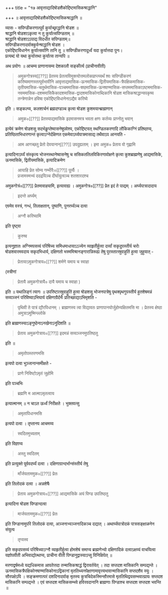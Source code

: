 +++
title = "१७ आवृत्ताद्यादिषोडशैकोद्दिष्टमासिकश्राद्धानि"

+++
॥ आवृत्ताद्यादिषोडशैकोद्दिष्टमासिकश्राद्धानि ॥

व्यासः - सपिण्डीकरणात्पूर्वं कुर्याच्छ्राद्धानि षोडश ॥  
श्राद्धानि षोडशाऽकृत्वा न तु कुर्यात्सपिण्डताम् ॥  
श्राद्धानि षोडशाऽऽपाद्य विदधीत सपिण्डताम्॥  
सपिण्डीकरणादर्वाक्कुर्वन्श्राद्धानि षोडश ।  
एकोद्दिष्टविधानेन कुर्यात्सर्वाणि तानि तु ॥ सपिण्डीकरणादूर्ध्वं यदा कुर्यात्तदा पुनः।  
प्रत्यब्दं यो यथा कुर्यात्तथा कुर्यात्स तान्यपि ॥

अथ प्रयोगः ॥ आचम्य प्राणानायम्य देशकालौ सङ्कीर्त्य (प्राचीनावीती)

> अमुकगोत्रस्य[[??]] प्रेतस्य प्रेतत्वविमुक्त्योत्तमलोकप्राप्त्य्यर्थं श्वः सपिण्डीकरणं करिष्यमाणस्तत्पूर्वभावीनि आवृत्ताद्यमासिक-ऊनमासिक-द्वितीयमासिक-त्रैपक्षिकमासिक-तृतीयमासिक-चतुर्थमासिक-पञ्चममासिक-षष्ठमासिक-ऊनषाण्मासिक-सप्तममासिकाऽष्टममासिक-नवममासिक-दशममासिकैकादशमासिक-द्वादशमासिकोनाब्दिकानि षोडश मासिकश्राद्धान्यपकृष्य तन्त्रेणान्नेन हविषा एकोद्दिष्टविधानेनाऽद्यैव करिष्ये

इति । सङ्कल्प्य, कलशार्चनं ब्रह्मदण्डञ्च कृत्वा षोडश कुशमयान्ब्राह्मणान्

> अमुक०[[??]] प्रेतस्याद्यमासिके इदमासनमत्र भवता क्षणः कर्तव्यः प्राप्नोतु भवान्

इत्येवं क्रमेण षोडशसु सदर्भकॢप्तेष्वासनेषूपवेश्य, एकोद्दिष्टवत् स्थण्डिलकरणादि लौकिकाग्निं प्रतिष्ठाप्य, प्रतिष्ठिताभिधारणान्तं कृत्वाऽग्नेर्दक्षिणत एकमेवाऽर्घ्यपात्रमासाद्य तथैवाऽप आनयति -

> आम आगच्छतु प्रेतो देवयानान्[[??]] उपदुह्यताम् । इमा अमुक० प्रेताय वो गृह्णामि

इत्यादिनाऽर्घ्यं संस्कृत्य भोजनस्थानेष्वासनेषु च ससिकततिलविकिरणावोक्षणे कृत्वा कुशब्राह्मणेषु आद्यमासिके, ऊनमासिके, द्वितीयमासिके, इत्यादिक्रमेण

> आयाहि प्रेत सोम्य गम्भीरैः०[[??]] पूर्व्यैः ।  
प्रजामस्मभ्यं ददद्रयिञ्च दीर्घायुत्वञ्च शतशारदश्च

अमुकगोत्रं०[[??]] प्रेतमावाहयामि, इत्यावाह्य । अमुकगोत्र०[[??]] प्रेत इदं ते पाद्यम् । अर्घ्यपात्रादादाय

> इदन्ते अर्घ्यम्

एवमेव वस्त्रं, गन्धं, तिलाक्षतान्, पुष्पाणि, पुनरर्घ्यञ्च दत्वा

> अग्नौ करिष्यामि

इति पृष्ट्वा

> कुरुष्व

इत्यनुज्ञातः अग्निमपसव्यं परिषिच्य समिधमाधायाऽऽज्येन व्याहृतीर्हुत्वा दर्व्यां सकृदुपस्तीर्य चरोः षोडशवारमवदाय सकृदभिधार्य, दक्षिणतो भस्ममिश्रानङ्गारान्निरूह्य तेषु पुरस्तात्स्रुवाहुतिं हुत्वा जुहुयात् -

> प्रेतायाऽमुकगोत्राय०[[??]] शर्मणे यमाय च स्वाहा

(स्त्रीणां

> प्रेतायै अमुकगोत्रायै० दायै यमाय च स्वाहा )

इति ॥ यथालिङ्गं त्यागः ॥ उपरिष्टात्स्रुवाहुतिं हुत्वा षोडशसु भोजनपात्रेषु पृथक्पृथगुपस्तीर्य हुतशेषमन्नं सव्यञ्जनं परिविष्याऽभिघार्य दक्षिणाग्रैर्दर्भैः प्रतिच्छाद्याऽभिमृशति -

> पृथिवी ते पात्रं द्यौरपिधानम् । ब्राह्मणस्य त्वा विद्यावतः प्राणापानयोर्जुहोम्यक्षितमसि मा । प्रेतस्य क्षेष्ठा अमुत्राऽमुष्मिन्ल्लोके

इति ब्राह्मणस्याऽङ्गुष्ठेनाऽनखेनाऽनुदिशति ॥

> प्रेताय अमुकगोत्राय०[[??]] इदमन्नं सव्यञ्जनमुपतिष्ठतु

इति ॥

> अमृतोपस्तरणमसि

इत्यपो दत्वा भुञ्जानान्समीक्षते -

> प्राणे निविष्टोऽमृतं जुहोमि

इति पञ्चभिः

> ब्रह्मणि म आत्माऽमृतत्वाय

इत्यात्मानम् ॥ न चाऽत ऊर्ध्वं निरीक्षते । भुक्तवत्सु

> अमृतापिधानमसि

इत्यपो दत्वा । तृप्तानप आचमय्य

> स्वदितमुच्यताम्

इति विज्ञाप्य

> अस्तु स्वदितम्

इति प्रत्युक्ते पूर्ववदर्घ्यं दत्वा । दक्षिणाग्रान्दर्भान्संस्तीर्य तेषु

> माँर्जयताममुक०[[??]] प्रेतः

इति तिलोदकं दत्वा । अन्नशेषैः

> प्रेताय अमुकगोत्राय०[[??]] आद्यमासिके अयं पिण्ड उपतिष्ठतु

इत्यादिना षोडश पिण्डान्दत्वा

> मार्जयताममुक०[[??]] प्रेतः

इति पिण्डानामुपरि तिलोदकं दत्वा, अञ्जनाभ्यञ्जनादिकञ्च दद्यात् । अथार्घ्यपात्रोदकं पात्रसङ्क्षाळनेन संयुत्य

> तृप्यस्व

इति सकृदपसव्यं परिषिच्याऽग्नौ व्याहृतीर्हुत्वा होमशेषं समाप्य ब्राह्मणेभ्यो दक्षिणादिकं दत्वाऽक्षय्यं वाचयित्वा यज्ञोपवीती अभिवाद्योत्थाप्य, प्राचीना वीती पिण्डानुद्वास्याऽप्सु विनिक्षिपेत् ॥

मरणाद्वर्षमध्ये यद्यधिकमास आपतेत्तदा तन्मासिकश्राद्धं द्विरावर्तयेत् । तदा सप्तदश मासिकानि सम्पद्यन्ते । ऊनमासिकत्रैपक्षिकोनषाण्मासिकोनाऽद्विकानां मृततिथ्यनपेक्षाणामावृत्त्यभावान्मासिकानि सप्तदशैव स्युः । सौरपक्षेऽपि । सङ्क्रमणात्परं दशदिनादर्वाक् मृतस्य कुत्रचिदेकस्मिन्सौरमासे मृततिथिद्वयसम्भवात्प्रायः सप्तदश मासिकानि सम्पद्यन्ते । एवं सप्तदश मासिकसम्भवे हविरवदानानि ब्राह्मणाः पिण्डाश्च सप्तदश सप्तदश भवन्ति ॥
